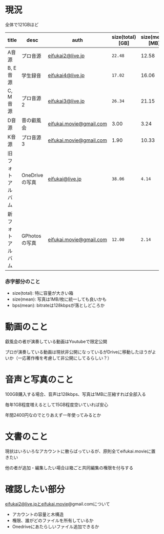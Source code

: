 # 現況

全体で121GBほど

| title | desc | auth | size(total)[GB] | size(mean)[MB] | bps(mean)[kbps] |
| ---- | ---- | ---- | ---- | ---- | ---- |
| A音源 | プロ音源 | eifukai2@live.jp | `22.48` | 12.58 | `204.5` |
| B, E音源 | 学生録音 | eifukai4@live.jp | `17.02` | 16.06 | `261.1` |
| C, M音源 | プロ音源2 | eifukai3@live.jp | `26.34` | 21.15 | `343.8` |
| D音源 | 昔の叡風会 | eifukai.movie@gmail.com | 3.00 | 3.24 | 64.0 |
| K音源 | プロ音源3 | eifukai.movie@gmail.com | 1.90 | 10.33 | 64.0 |
| 旧フォトアルバム | OneDriveの写真 | eifukai@live.jp | `38.06` | `4.14` | nan |
| 新フォトアルバム | GPhotosの写真 | eifukai.movie@gmail.com | `12.00` | `2.14` | nan |


### 赤字部分のこと
- size(total): 特に容量が大きい箱
- size(mean): 写真は1MB/枚に統一しても良いかも
- bps(mean): bitrateは128kbpsが落としどころか


# 動画のこと
叡風会の者が演奏している動画はYoutubeで限定公開

プロが演奏している動画は現状非公開になっているがDriveに移動したほうがよいか（一応著作権を考慮して非公開にしてるらしい？）


# 音声と写真のこと
100GB購入する場合、音声は128kbps、写真は1MBに圧縮すれば全部入る

毎年1GB程度増えるとして15GB程度空いていれば安心

年間2400円なのでとりあえず一年使ってみるとか


# 文書のこと
現状はいろいろなアカウントに散らばっているが、原則全てeifukai.movieに置きたい

他の者が追加・編集したい場合は箱ごと共同編集の権限を付与する


# 確認したい部分
eifukai2@live.jpとeifukai.movie@gmail.comについて
- アカウントの容量と木構造
- 権限、誰がどのファイルを所有しているか
- Onedriveにあたらしいファイル追加できるか
